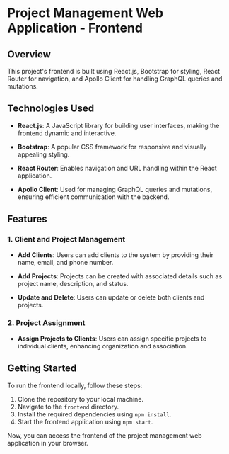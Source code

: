 # Project Management Web Application - Frontend

## Overview

This project's frontend is built using React.js, Bootstrap for styling, React Router for navigation, and Apollo Client for handling GraphQL queries and mutations.

## Technologies Used

- **React.js**: A JavaScript library for building user interfaces, making the frontend dynamic and interactive.

- **Bootstrap**: A popular CSS framework for responsive and visually appealing styling.

- **React Router**: Enables navigation and URL handling within the React application.

- **Apollo Client**: Used for managing GraphQL queries and mutations, ensuring efficient communication with the backend.

## Features

### 1. Client and Project Management

- **Add Clients**: Users can add clients to the system by providing their name, email, and phone number.

- **Add Projects**: Projects can be created with associated details such as project name, description, and status.

- **Update and Delete**: Users can update or delete both clients and projects.

### 2. Project Assignment

- **Assign Projects to Clients**: Users can assign specific projects to individual clients, enhancing organization and association.

## Getting Started

To run the frontend locally, follow these steps:

1. Clone the repository to your local machine.
2. Navigate to the `frontend` directory.
3. Install the required dependencies using `npm install`.
4. Start the frontend application using `npm start`.

Now, you can access the frontend of the project management web application in your browser.
